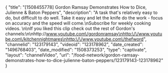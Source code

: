 {
    "title": "[1508455778] Gordon Ramsay Demonstrates How to Dice, Julienne & Baton Peppers",
    "description": "A task that's relatively easy to do, but difficult to do well. Take it easy and let the knife do the work  - focus on accuracy and the speed will come.\nSubscribe for weekly cooking videos. \n\nIf you liked this clip check out the rest of Gordon's channels:\n\nhttp:\/\/www.youtube.com\/gordonramsay\nhttp:\/\/www.youtube.com\/kitchennightmares\nhttp:\/\/www.youtube.com\/thefword",
    "channelid": "123179143",
    "videoid": "123178962",
    "date_created": "1496768403",
    "date_modified": "1508373253",
    "type": "captivate",
    "layout": "channelVideo",
    "url": "\/food-network\/gordon-ramsay-demonstrates-how-to-dice-julienne-baton-peppers\/123179143-123178962"
}
